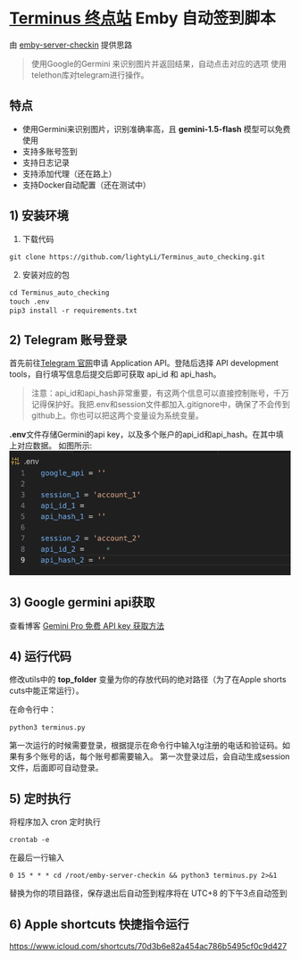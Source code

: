 # [Terminus 终点站](https://t.me/EmbyPublic) Emby 自动签到脚本

由 [emby-server-checkin](https://github.com/gqbre/emby-server-checkin) 提供思路


> 使用Google的Germini 来识别图片并返回结果，自动点击对应的选项
> 使用telethon库对telegram进行操作。

## 特点
+ 使用Germini来识别图片，识别准确率高，且 **gemini-1.5-flash** 模型可以免费使用
+ 支持多账号签到
+ 支持日志记录
+ 支持添加代理（还在路上）
+ 支持Docker自动配置（还在测试中）

## 1) 安装环境
1. 下载代码
```shell
git clone https://github.com/lightyLi/Terminus_auto_checking.git
```
2. 安装对应的包
```shell
cd Terminus_auto_checking
touch .env
pip3 install -r requirements.txt
```

## 2) Telegram 账号登录
首先前往[Telegram 官网](https://my.telegram.org)申请 Application API。登陆后选择 API development tools，自行填写信息后提交后即可获取 api_id 和 api_hash。

> 注意：api_id和api_hash非常重要，有这两个信息可以直接控制账号，千万记得保护好。我把.env和session文件都加入.gitignore中，确保了不会传到github上。你也可以把这两个变量设为系统变量。

**.env**文件存储Germini的api key，以及多个账户的api_id和api_hash。在其中填上对应数据。
如图所示:
![.env文件示例](Screenshot%202024-11-21%20at%2002.54.17.png)
## 3) Google germini api获取
查看博客 [Gemini Pro 免费 API key 获取方法](https://hoyo.win/llm/get-gemini/)

## 4) 运行代码

修改utils中的 **top_folder** 变量为你的存放代码的绝对路径（为了在Apple shorts cuts中能正常运行）。



在命令行中：
```shell
python3 terminus.py
```
第一次运行的时候需要登录，根据提示在命令行中输入tg注册的电话和验证码。如果有多个账号的话，每个账号都需要输入。
第一次登录过后，会自动生成session文件，后面即可自动登录。


## 5) 定时执行

将程序加入 cron 定时执行
```shell
crontab -e
```

在最后一行输入

```shell
0 15 * * * cd /root/emby-server-checkin && python3 terminus.py 2>&1
```

替换为你的项目路径，保存退出后自动签到程序将在 UTC+8 的下午3点自动签到



## 6) Apple shortcuts 快捷指令运行

https://www.icloud.com/shortcuts/70d3b6e82a454ac786b5495cf0c9d427

